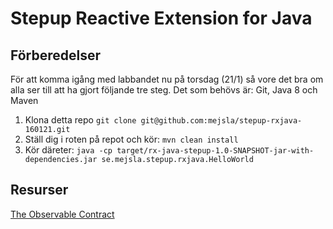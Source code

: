 # Stepup Reactive Extension for Java

## Förberedelser
För att komma igång med labbandet nu på torsdag (21/1) så vore det bra om alla ser till att ha gjort följande tre steg.
Det som behövs är: Git, Java 8 och Maven

1. Klona detta repo
   `git clone git@github.com:mejsla/stepup-rxjava-160121.git`
2. Ställ dig i roten på repot och kör:
   `mvn clean install`
3. Kör däreter:
   `java -cp target/rx-java-stepup-1.0-SNAPSHOT-jar-with-dependencies.jar se.mejsla.stepup.rxjava.HelloWorld`


## Resurser
[The Observable Contract](http://reactivex.io/documentation/contract.html)